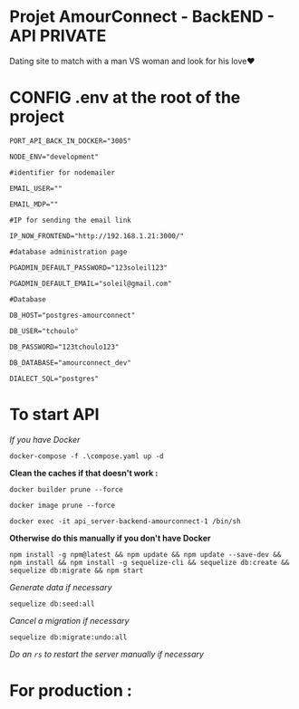 # Projet AmourConnect - BackEND - API PRIVATE

Dating site to match with a man VS woman and look for his love❤️

# CONFIG .env at the root of the project

```
PORT_API_BACK_IN_DOCKER="3005"

NODE_ENV="development"

#identifier for nodemailer

EMAIL_USER=""

EMAIL_MDP=""

#IP for sending the email link

IP_NOW_FRONTEND="http://192.168.1.21:3000/"

#database administration page

PGADMIN_DEFAULT_PASSWORD="123soleil123"

PGADMIN_DEFAULT_EMAIL="soleil@gmail.com"

#Database

DB_HOST="postgres-amourconnect"

DB_USER="tchoulo"

DB_PASSWORD="123tchoulo123"

DB_DATABASE="amourconnect_dev"

DIALECT_SQL="postgres" 
```

# To start API

*If you have Docker*

```
docker-compose -f .\compose.yaml up -d
```

**Clean the caches if that doesn't work :**

```
docker builder prune --force
```

```
docker image prune --force
```

```
docker exec -it api_server-backend-amourconnect-1 /bin/sh
```

**Otherwise do this manually if you don't have Docker**


`npm install -g npm@latest && npm update && npm update --save-dev && npm install && npm install -g sequelize-cli && sequelize db:create && sequelize db:migrate && npm start
`


*Generate data if necessary*

```
sequelize db:seed:all
```

*Cancel a migration if necessary*

```
sequelize db:migrate:undo:all
```


*Do an `rs` to restart the server manually if necessary*


# For production :